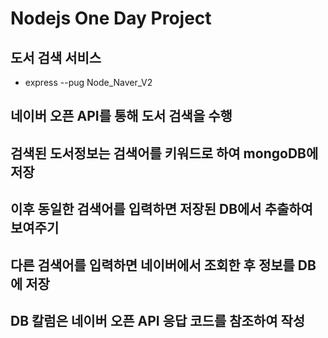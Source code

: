 # Nodejs One Day Project

## 도서 검색 서비스
* express --pug Node_Naver_V2
## 네이버 오픈 API를 통해 도서 검색을 수행
## 검색된 도서정보는 검색어를 키워드로 하여 mongoDB에 저장
## 이후 동일한 검색어를 입력하면 저장된 DB에서 추출하여 보여주기
## 다른 검색어를 입력하면 네이버에서 조회한 후 정보를 DB에 저장
## DB 칼럼은 네이버 오픈 API 응답 코드를 참조하여 작성